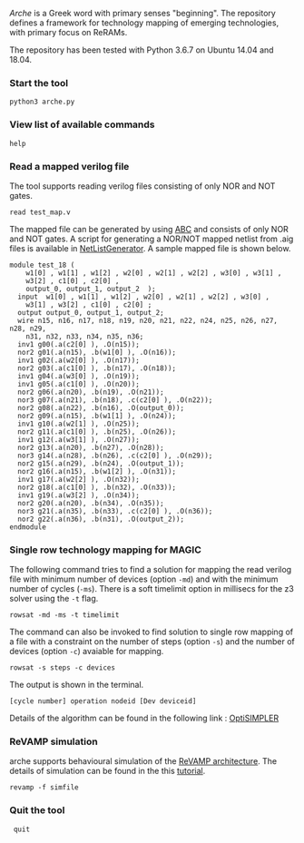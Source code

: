 *Arche* is a Greek word with primary senses "beginning". The repository defines a framework for technology mapping of emerging technologies, with primary focus on ReRAMs. 


The repository has been tested with Python 3.6.7 on Ubuntu 14.04 and 18.04. 

### Start the tool
``` python3 arche.py ```

### View list of available commands
``` help ```

### Read a mapped verilog file
The tool supports reading verilog files consisting of only NOR and NOT gates. 

``` read test_map.v ```

The mapped file can be generated by using [ABC](https://github.com/berkeley-abc/abc) and consists of only NOR and NOT gates. A script for generating a NOR/NOT mapped netlist from .aig files is available in [NetListGenerator](https://github.com/debjyoti0891/MAGICNetlistGen). A sample mapped file is shown below.
```
module test_18 ( 
    w1[0] , w1[1] , w1[2] , w2[0] , w2[1] , w2[2] , w3[0] , w3[1] ,
    w3[2] , c1[0] , c2[0] ,
    output_0, output_1, output_2  );
  input  w1[0] , w1[1] , w1[2] , w2[0] , w2[1] , w2[2] , w3[0] ,
    w3[1] , w3[2] , c1[0] , c2[0] ;
  output output_0, output_1, output_2;
  wire n15, n16, n17, n18, n19, n20, n21, n22, n24, n25, n26, n27, n28, n29,
    n31, n32, n33, n34, n35, n36;
  inv1 g00(.a(c2[0] ), .O(n15));
  nor2 g01(.a(n15), .b(w1[0] ), .O(n16));
  inv1 g02(.a(w2[0] ), .O(n17));
  nor2 g03(.a(c1[0] ), .b(n17), .O(n18));
  inv1 g04(.a(w3[0] ), .O(n19));
  inv1 g05(.a(c1[0] ), .O(n20));
  nor2 g06(.a(n20), .b(n19), .O(n21));
  nor3 g07(.a(n21), .b(n18), .c(c2[0] ), .O(n22));
  nor2 g08(.a(n22), .b(n16), .O(output_0));
  nor2 g09(.a(n15), .b(w1[1] ), .O(n24));
  inv1 g10(.a(w2[1] ), .O(n25));
  nor2 g11(.a(c1[0] ), .b(n25), .O(n26));
  inv1 g12(.a(w3[1] ), .O(n27));
  nor2 g13(.a(n20), .b(n27), .O(n28));
  nor3 g14(.a(n28), .b(n26), .c(c2[0] ), .O(n29));
  nor2 g15(.a(n29), .b(n24), .O(output_1));
  nor2 g16(.a(n15), .b(w1[2] ), .O(n31));
  inv1 g17(.a(w2[2] ), .O(n32));
  nor2 g18(.a(c1[0] ), .b(n32), .O(n33));
  inv1 g19(.a(w3[2] ), .O(n34));
  nor2 g20(.a(n20), .b(n34), .O(n35));
  nor3 g21(.a(n35), .b(n33), .c(c2[0] ), .O(n36));
  nor2 g22(.a(n36), .b(n31), .O(output_2));
endmodule
```

### Single row technology mapping for MAGIC

The following command tries to find a solution for mapping the read verilog file with minimum number of devices (option `-md`) and with the minimum number of cycles (`-ms`).  There is a soft timelimit option in millisecs for the z3 solver using the `-t` flag. 

``` rowsat -md -ms -t timelimit ```

The command can also be invoked to find solution to single row mapping of a file with a constraint on the number of steps (option `-s`) and the number of devices (option `-c`) avaiable for mapping. 

``` rowsat -s steps -c devices ``` 

The output is shown in the terminal.

```[cycle number] operation nodeid [Dev deviceid]```

Details of the algorithm can be found in the following link : [OptiSIMPLER](https://github.com/debjyoti0891/arche/blob/master/optisimpler.pdf)

### ReVAMP simulation

arche supports behavioural simulation of the [ReVAMP architecture](https://ieeexplore.ieee.org/document/7927095). The details of simulation can be found in the this [tutorial](./docs/revamp.md).

``` revamp -f simfile ```

### Quit the tool
``` quit```
